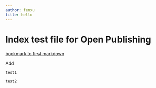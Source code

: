 ```yaml
---
author: fenxu
title: hello
---
```


# Index test file for Open Publishing

[bookmark to first markdown](first_markdown.md#welcome-to-1st-markdown)

Add 

```azurecli
test1
```

```azurecli-interactive
test2
```
